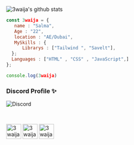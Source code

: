 ![3waija's github stats](https://github-readme-stats.vercel.app/api?username=3waija&show_icons=true&theme=dark)
```js
const 3waija = {
   name : "Salma",
   Age : "22",
   location : "AE/Dubai",
   MySkills : {
      Librarys : ["Tailwind ", "Savelt"],
  };
  Languages : ["HTML" , "CSS" , "JavaScript",]
};

console.log(3waija)
```

### Discord Profile ✨

![Discord](https://discord.c99.nl/widget/theme-1/548575592719843329.png)

<br>
<p align="left">

<a href="https://twitter.com/3waija_" target="blank"><img align="center" src="https://cdn.jsdelivr.net/npm/simple-icons@3.0.1/icons/twitter.svg" alt="3waija_" height="40" width="40" /></a> 
<a href="https://instagram.com/3waija" target="blank"><img align="center" src="https://cdn.jsdelivr.net/npm/simple-icons@3.0.1/icons/instagram.svg" alt="3waija" height="40" width="40" /></a> 
<a href="https://twitch.tv/3waija" target="blank"><img align="center" src="https://cdn.jsdelivr.net/npm/simple-icons@3.0.1/icons/twitch.svg" alt="3waija" height="40" width="40" /></a> 
